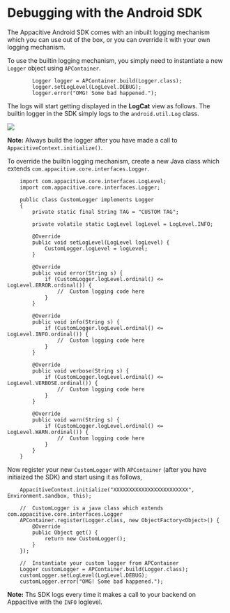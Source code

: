 # Debugging with the Android SDK

The Appacitive Android SDK comes with an inbuilt logging mechanism which you can use out of the box, or you can override it with your own logging mechanism.

To use the builtin logging mechanism, you simply need to instantiate a new `Logger` object using `APContainer`.  

```
        Logger logger = APContainer.build(Logger.class);
        logger.setLogLevel(LogLevel.DEBUG);
        logger.error("OMG! Some bad happened.");
```

The logs will start getting displayed in the **LogCat** view as follows. The builtin logger in the SDK simply logs to the `android.util.Log` class.

![](https://lh5.ggpht.com/oXwS_Jo1xrUhkZRxtTTvRH4Avartfj6PVjlveBMIHCryeKwV-aj_N4lpPzx37DLi5Bg=w300)

**Note:** Always build the logger after you have made a call to `AppacitiveContext.initialize()`.

To override the builtin logging mechanism, create a new Java class which extends `com.appacitive.core.interfaces.Logger`.

``` 
	import com.appacitive.core.interfaces.LogLevel;
	import com.appacitive.core.interfaces.Logger;

	public class CustomLogger implements Logger 
	{
	    private static final String TAG = "CUSTOM TAG";
	
	    private volatile static LogLevel logLevel = LogLevel.INFO;
	
	    @Override
	    public void setLogLevel(LogLevel logLevel) {
	        CustomLogger.logLevel = logLevel;
	    }
	
	    @Override
	    public void error(String s) {
	        if (CustomLogger.logLevel.ordinal() <= LogLevel.ERROR.ordinal()) {
	            //  Custom logging code here
	        }
	    }
	
	    @Override
	    public void info(String s) {
	        if (CustomLogger.logLevel.ordinal() <= LogLevel.INFO.ordinal()) {
	            //  Custom logging code here
	        }
	    }
	
	    @Override
	    public void verbose(String s) {
	        if (CustomLogger.logLevel.ordinal() <= LogLevel.VERBOSE.ordinal()) {
	            //  Custom logging code here
	        }
	    }
	
	    @Override
	    public void warn(String s) {
	        if (CustomLogger.logLevel.ordinal() <= LogLevel.WARN.ordinal()) {
	            //  Custom logging code here
	        }
	    }
    }

```
Now register your new `CustomLogger` with `APContainer` (after you have initiaized the SDK) and start using it as follows,

```
    AppacitiveContext.initialize("XXXXXXXXXXXXXXXXXXXXXXXX", Environment.sandbox, this);

    //  CustomLogger is a java class which extends com.appacitive.core.interfaces.Logger
    APContainer.register(Logger.class, new ObjectFactory<Object>() {
        @Override
        public Object get() {
            return new CustomLogger();
        }
    });

	//	Instantiate your custom logger from APContainer
    Logger customLogger = APContainer.build(Logger.class);
    customLogger.setLogLevel(LogLevel.DEBUG);
    customLogger.error("OMG! Some bad happened.");

```
**Note:** Ths SDK logs every time it makes a call to your backend on Appacitive with the `INFO` loglevel. 